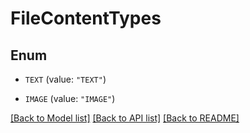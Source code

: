 # FileContentTypes

## Enum


* `TEXT` (value: `"TEXT"`)

* `IMAGE` (value: `"IMAGE"`)


[[Back to Model list]](../README.md#documentation-for-models) [[Back to API list]](../README.md#documentation-for-api-endpoints) [[Back to README]](../README.md)


